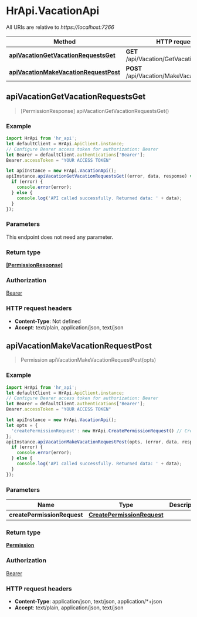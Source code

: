 # HrApi.VacationApi

All URIs are relative to *https://localhost:7266*

Method | HTTP request | Description
------------- | ------------- | -------------
[**apiVacationGetVacationRequestsGet**](VacationApi.md#apiVacationGetVacationRequestsGet) | **GET** /api/Vacation/GetVacationRequests | 
[**apiVacationMakeVacationRequestPost**](VacationApi.md#apiVacationMakeVacationRequestPost) | **POST** /api/Vacation/MakeVacationRequest | 



## apiVacationGetVacationRequestsGet

> [PermissionResponse] apiVacationGetVacationRequestsGet()



### Example

```javascript
import HrApi from 'hr_api';
let defaultClient = HrApi.ApiClient.instance;
// Configure Bearer access token for authorization: Bearer
let Bearer = defaultClient.authentications['Bearer'];
Bearer.accessToken = "YOUR ACCESS TOKEN"

let apiInstance = new HrApi.VacationApi();
apiInstance.apiVacationGetVacationRequestsGet((error, data, response) => {
  if (error) {
    console.error(error);
  } else {
    console.log('API called successfully. Returned data: ' + data);
  }
});
```

### Parameters

This endpoint does not need any parameter.

### Return type

[**[PermissionResponse]**](PermissionResponse.md)

### Authorization

[Bearer](../README.md#Bearer)

### HTTP request headers

- **Content-Type**: Not defined
- **Accept**: text/plain, application/json, text/json


## apiVacationMakeVacationRequestPost

> Permission apiVacationMakeVacationRequestPost(opts)



### Example

```javascript
import HrApi from 'hr_api';
let defaultClient = HrApi.ApiClient.instance;
// Configure Bearer access token for authorization: Bearer
let Bearer = defaultClient.authentications['Bearer'];
Bearer.accessToken = "YOUR ACCESS TOKEN"

let apiInstance = new HrApi.VacationApi();
let opts = {
  'createPermissionRequest': new HrApi.CreatePermissionRequest() // CreatePermissionRequest | 
};
apiInstance.apiVacationMakeVacationRequestPost(opts, (error, data, response) => {
  if (error) {
    console.error(error);
  } else {
    console.log('API called successfully. Returned data: ' + data);
  }
});
```

### Parameters


Name | Type | Description  | Notes
------------- | ------------- | ------------- | -------------
 **createPermissionRequest** | [**CreatePermissionRequest**](CreatePermissionRequest.md)|  | [optional] 

### Return type

[**Permission**](Permission.md)

### Authorization

[Bearer](../README.md#Bearer)

### HTTP request headers

- **Content-Type**: application/json, text/json, application/*+json
- **Accept**: text/plain, application/json, text/json

